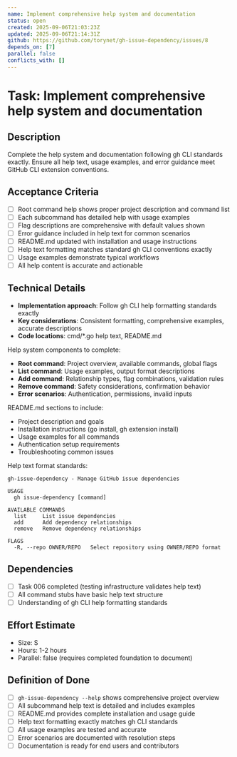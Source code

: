 ```yaml
---
name: Implement comprehensive help system and documentation
status: open
created: 2025-09-06T21:03:23Z
updated: 2025-09-06T21:14:31Z
github: https://github.com/torynet/gh-issue-dependency/issues/8
depends_on: [7]
parallel: false
conflicts_with: []
---
```


# Task: Implement comprehensive help system and documentation

## Description
Complete the help system and documentation following gh CLI standards exactly. Ensure all help text, usage examples, and error guidance meet GitHub CLI extension conventions.

## Acceptance Criteria
- [ ] Root command help shows proper project description and command list
- [ ] Each subcommand has detailed help with usage examples
- [ ] Flag descriptions are comprehensive with default values shown
- [ ] Error guidance included in help text for common scenarios
- [ ] README.md updated with installation and usage instructions
- [ ] Help text formatting matches standard gh CLI conventions exactly
- [ ] Usage examples demonstrate typical workflows
- [ ] All help content is accurate and actionable

## Technical Details
- **Implementation approach**: Follow gh CLI help formatting standards exactly
- **Key considerations**: Consistent formatting, comprehensive examples, accurate descriptions
- **Code locations**: cmd/*.go help text, README.md

Help system components to complete:
- **Root command**: Project overview, available commands, global flags
- **List command**: Usage examples, output format descriptions
- **Add command**: Relationship types, flag combinations, validation rules  
- **Remove command**: Safety considerations, confirmation behavior
- **Error scenarios**: Authentication, permissions, invalid inputs

README.md sections to include:
- Project description and goals
- Installation instructions (go install, gh extension install)
- Usage examples for all commands
- Authentication setup requirements
- Troubleshooting common issues

Help text format standards:
```text
gh-issue-dependency - Manage GitHub issue dependencies

USAGE
  gh issue-dependency [command]

AVAILABLE COMMANDS
  list     List issue dependencies
  add      Add dependency relationships  
  remove   Remove dependency relationships

FLAGS
  -R, --repo OWNER/REPO   Select repository using OWNER/REPO format
```

## Dependencies
- [ ] Task 006 completed (testing infrastructure validates help text)
- [ ] All command stubs have basic help text structure
- [ ] Understanding of gh CLI help formatting standards

## Effort Estimate
- Size: S
- Hours: 1-2 hours
- Parallel: false (requires completed foundation to document)

## Definition of Done
- [ ] `gh-issue-dependency --help` shows comprehensive project overview
- [ ] All subcommand help text is detailed and includes examples
- [ ] README.md provides complete installation and usage guide
- [ ] Help text formatting exactly matches gh CLI standards
- [ ] All usage examples are tested and accurate
- [ ] Error scenarios are documented with resolution steps
- [ ] Documentation is ready for end users and contributors
